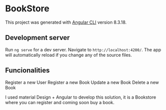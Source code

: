 # BookStore

This project was generated with [Angular CLI](https://github.com/angular/angular-cli) version 8.3.18.

## Development server

Run `ng serve` for a dev server. Navigate to `http://localhost:4200/`. The app will automatically reload if you change any of the source files.

## Funcionalities 
Register a new User
Register a new Book
Update a new Book
Delete a new Book

I used material Design + Angular to develop this solution, it is a Bookstore where you can register and coming soon buy a book.
